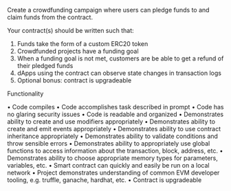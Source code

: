 Create a crowdfunding campaign where users can pledge funds to and claim funds from the contract.

Your contract(s) should be written such that:

1. Funds take the form of a custom ERC20 token
2. Crowdfunded projects have a funding goal
3. When a funding goal is not met, customers are be able to get a refund of their pledged funds
4. dApps using the contract can observe state changes in transaction logs
5. Optional bonus: contract is upgradeable

Functionality

• Code compiles
• Code accomplishes task described in prompt
• Code has no glaring security issues
• Code is readable and organized
• Demonstrates ability to create and use modifiers appropriately
• Demonstrates ability to create and emit events appropriately
• Demonstrates ability to use contract inheritance appropriately
• Demonstrates ability to validate conditions and throw sensible errors
• Demonstrates ability to appropriately use global functions to access
information about the transaction, block, address, etc.
• Demonstrates ability to choose appropriate memory types for
parameters, variables, etc.
• Smart contract can quickly and easily be run on a local network
• Project demonstrates understanding of common EVM developer
tooling, e.g. truffle, ganache, hardhat, etc.
• Contract is upgradeable
